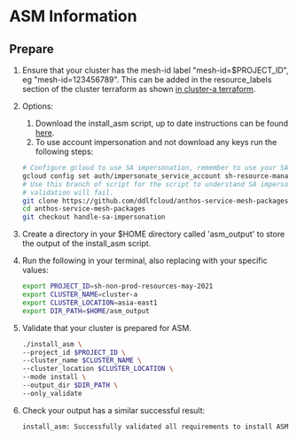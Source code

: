 # ASM Information

## Prepare

1. Ensure that your cluster has the mesh-id label "mesh-id=$PROJECT_ID", eg "mesh-id=123456789". This can be added in the resource_labels section of the cluster terraform as shown [in cluster-a terraform](projects-init/non-prod-shared-clusters.tf).

2. Options:
   1.  Download the install_asm script, up to date instructions can be found [here](https://cloud.google.com/service-mesh/docs/scripted-install/asm-onboarding#downloading_the_script).
   2.  To use account impersonation and not download any keys run the following steps:
    ```sh
    # Configure gcloud to use SA impersonation, remember to use your SA email.
    gcloud config set auth/impersonate_service_account sh-resource-manager-may-2021@sh-resource-manager-may-2021.iam.gserviceaccount.com
    # Use this branch of script for the script to understand SA impersonation, otherwise
    # validation will fail.
    git clone https://github.com/ddlfcloud/anthos-service-mesh-packages.git
    cd anthos-service-mesh-packages
    git checkout handle-sa-impersonation
    ```

3. Create a directory in your $HOME directory called 'asm_output' to store the output of the install_asm script.

4. Run the following in your terminal, also replacing with your specific values:
   ```sh
   export PROJECT_ID=sh-non-prod-resources-may-2021
   export CLUSTER_NAME=cluster-a
   export CLUSTER_LOCATION=asia-east1
   export DIR_PATH=$HOME/asm_output
   ```

5. Validate that your cluster is prepared for ASM.

    ```sh
    ./install_asm \
    --project_id $PROJECT_ID \
    --cluster_name $CLUSTER_NAME \
    --cluster_location $CLUSTER_LOCATION \
    --mode install \
    --output_dir $DIR_PATH \
    --only_validate
    ```

  4. Check your output has a similar successful result:

     ```sh
     install_asm: Successfully validated all requirements to install ASM in this environment.
     ```